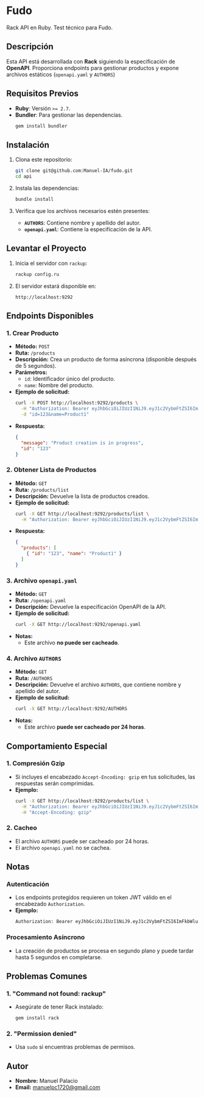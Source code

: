 # Fudo
Rack API en Ruby. Test técnico para Fudo.

## Descripción
Esta API está desarrollada con **Rack** siguiendo la especificación de **OpenAPI**. Proporciona endpoints para gestionar productos y expone archivos estáticos (`openapi.yaml` y `AUTHORS`)

## Requisitos Previos
- **Ruby**: Versión `>= 2.7`.
- **Bundler**: Para gestionar las dependencias.
  ```bash
  gem install bundler
  ```

## Instalación
1. Clona este repositorio:
   ```bash
   git clone git@github.com:Manuel-IA/fudo.git
   cd api
   ```

2. Instala las dependencias:
   ```bash
   bundle install
   ```

3. Verifica que los archivos necesarios estén presentes:
   - **`AUTHORS`**: Contiene nombre y apellido del autor.
   - **`openapi.yaml`**: Contiene la especificación de la API.

## Levantar el Proyecto
1. Inicia el servidor con `rackup`:
   ```bash
   rackup config.ru
   ```

2. El servidor estará disponible en:
   ```
   http://localhost:9292
   ```

## Endpoints Disponibles

### 1. Crear Producto
- **Método:** `POST`
- **Ruta:** `/products`
- **Descripción:** Crea un producto de forma asíncrona (disponible después de 5 segundos).
- **Parámetros:**
  - `id`: Identificador único del producto.
  - `name`: Nombre del producto.
- **Ejemplo de solicitud:**
  ```bash
  curl -X POST http://localhost:9292/products \
    -H "Authorization: Bearer eyJhbGciOiJIUzI1NiJ9.eyJ1c2VybmFtZSI6ImFkbWluIiwiZXhwIjoxNzMxOTc5NjQ1fQ hLvMMYfJ8J0v4zDV-p0X-bcKikquypYMNO3V0y45078" \
    -d "id=123&name=Product1"
  ```
- **Respuesta:**
  ```json
  {
    "message": "Product creation is in progress",
    "id": "123"
  }
  ```

### 2. Obtener Lista de Productos
- **Método:** `GET`
- **Ruta:** `/products/list`
- **Descripción:** Devuelve la lista de productos creados.
- **Ejemplo de solicitud:**
  ```bash
  curl -X GET http://localhost:9292/products/list \
    -H "Authorization: Bearer eyJhbGciOiJIUzI1NiJ9.eyJ1c2VybmFtZSI6ImFkbWluIiwiZXhwIjoxNzMxOTc5NjQ1fQ hLvMMYfJ8J0v4zDV-p0X-bcKikquypYMNO3V0y45078"
  ```
- **Respuesta:**
  ```json
  {
    "products": [
      { "id": "123", "name": "Product1" }
    ]
  }
  ```

### 3. Archivo `openapi.yaml`
- **Método:** `GET`
- **Ruta:** `/openapi.yaml`
- **Descripción:** Devuelve la especificación OpenAPI de la API.
- **Ejemplo de solicitud:**
  ```bash
  curl -X GET http://localhost:9292/openapi.yaml
  ```
- **Notas:**
  - Este archivo **no puede ser cacheado**.

### 4. Archivo `AUTHORS`
- **Método:** `GET`
- **Ruta:** `/AUTHORS`
- **Descripción:** Devuelve el archivo `AUTHORS`, que contiene nombre y apellido del autor.
- **Ejemplo de solicitud:**
  ```bash
  curl -X GET http://localhost:9292/AUTHORS
  ```
- **Notas:**
  - Este archivo **puede ser cacheado por 24 horas**.

## Comportamiento Especial

### 1. Compresión Gzip
- Si incluyes el encabezado `Accept-Encoding: gzip` en tus solicitudes, las respuestas serán comprimidas.
- **Ejemplo:**
  ```bash
  curl -X GET http://localhost:9292/products/list \
    -H "Authorization: Bearer eyJhbGciOiJIUzI1NiJ9.eyJ1c2VybmFtZSI6ImFkbWluIiwiZXhwIjoxNzMxOTc5NjQ1fQ.hLvMMYfJ8J0v4zDV-p0X-bcKikquypYMNO3V0y45078" \
    -H "Accept-Encoding: gzip"
  ```

### 2. Cacheo
- El archivo `AUTHORS` puede ser cacheado por 24 horas.
- El archivo `openapi.yaml` no se cachea.

## Notas

### Autenticación
- Los endpoints protegidos requieren un token JWT válido en el encabezado `Authorization`.
- **Ejemplo:**
  ```bash
  Authorization: Bearer eyJhbGciOiJIUzI1NiJ9.eyJ1c2VybmFtZSI6ImFkbWluIiwiZXhwIjoxNzMxOTc5NjQ1fQ.hLvMMYfJ8J0v4zDV-p0X-bcKikquypYMNO3V0y45078
  ```

### Procesamiento Asíncrono
- La creación de productos se procesa en segundo plano y puede tardar hasta 5 segundos en completarse.

## Problemas Comunes

### 1. "Command not found: rackup"
- Asegúrate de tener Rack instalado:
  ```bash
  gem install rack
  ```

### 2. "Permission denied"
- Usa `sudo` si encuentras problemas de permisos.

## Autor
- **Nombre:** Manuel Palacio
- **Email:** manuelpc1720@gmail.com

